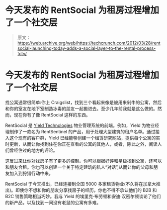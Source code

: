 # 今天发布的 RentSocial 为租房过程增加了一个社交层

> 原文：<https://web.archive.org/web/https://techcrunch.com/2012/03/28/rentsocial-launching-today-adds-a-social-layer-to-the-rental-process-tctv/>

# 今天发布的 RentSocial 为租房过程增加了一个社交层

找公寓通常很简单:你上 Craigslist，找到三个看起来像是被用来剁牛的公寓，然后和你的室友在地下室制造冰毒的朋友一起搬进去。至少几年前我就是这么做的。然而，现在你有了像 RentSocial 这样的东西。

RentSocial 是 [Yield Technologies](https://web.archive.org/web/20230209124934/http://www.yieldco.com/) 物业管理系统的前端。例如，Yield 为物业经理制作了一款名为 RentSentinel 的产品，用于处理大型建筑的租户名单。通过接入这个现有的客户群，Yield 已经能够创建一个租赁研究网站，提供每个公寓的实时更新，从而让你找到住在你正在查看的公寓的其他人，或者，除此之外，阅读人们曾经住过的地方的评论。

这反过来让你对找房子有了更多的控制。你可以根据好评和星级找到公寓，还可以和朋友合租。你也可以创建一个关于特定建筑的私人“对话”,从而让你的父母和朋友加入到狩猎行动中来。

RentSocial 于今天推出，已经连接到全国 5000 多家租赁物业(不久将在加拿大推出)。即使你不想和你的朋友分享找房子的经历，你也不得不承认他们的 B2B 和 B2C 销售策略相当巧妙。我与 Yield 的埃里克·布劳顿和安迪·汉密尔顿谈论了他们的新产品，以及找到一间没有老鼠的公寓有多难。